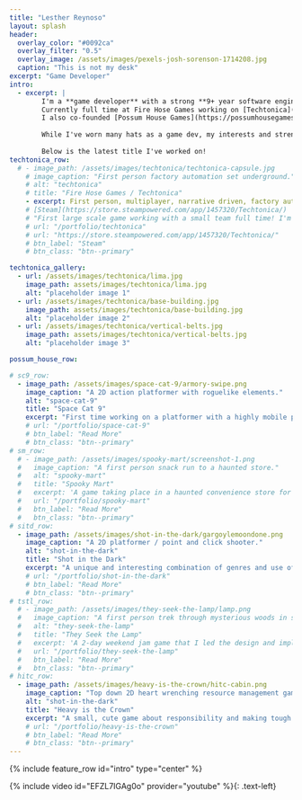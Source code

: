 ```yaml
---
title: "Lesther Reynoso"
layout: splash
header:
  overlay_color: "#0092ca"
  overlay_filter: "0.5"
  overlay_image: /assets/images/pexels-josh-sorenson-1714208.jpg
  caption: "This is not my desk"
excerpt: "Game Developer"
intro: 
  - excerpt: |
        I'm a **game developer** with a strong **9+ year software engineering** background.
        Currently full time at Fire Hose Games working on [Techtonica](https://store.steampowered.com/app/1457320/Techtonica/). 
        I also co-founded [Possum House Games](https://possumhousegames.com/) handling all things logistics. 
        
        While I've worn many hats as a game dev, my interests and strengths lie as a **generalist programmer**, primarily in implementing **gameplay systems and mechanics**.
        
        Below is the latest title I've worked on! 
techtonica_row:
  # - image_path: /assets/images/techtonica/techtonica-capsule.jpg
    # image_caption: "First person factory automation set underground."
    # alt: "techtonica"
    # title: "Fire Hose Games / Techtonica"
    - excerpt: First person, multiplayer, narrative driven, factory automation game set in an underground voxel world with terrain manipulation.
    # [Steam](https://store.steampowered.com/app/1457320/Techtonica/)
    # "First large scale game working with a small team full time! I'm a big fan of the factory automation genre so this game is incredible to help develop."
    # url: "/portfolio/techtonica"
    # url: "https://store.steampowered.com/app/1457320/Techtonica/"
    # btn_label: "Steam"
    # btn_class: "btn--primary"

techtonica_gallery:
  - url: /assets/images/techtonica/lima.jpg
    image_path: assets/images/techtonica/lima.jpg
    alt: "placeholder image 1"
  - url: /assets/images/techtonica/base-building.jpg
    image_path: assets/images/techtonica/base-building.jpg
    alt: "placeholder image 2"
  - url: /assets/images/techtonica/vertical-belts.jpg
    image_path: assets/images/techtonica/vertical-belts.jpg
    alt: "placeholder image 3"

possum_house_row:

# sc9_row:
  - image_path: /assets/images/space-cat-9/armory-swipe.png
    image_caption: "A 2D action platformer with roguelike elements."
    alt: "space-cat-9"
    title: "Space Cat 9"
    excerpt: "First time working on a platformer with a highly mobile player. Can confirm, it's hard to get that feel right. Though I think having the main protagonist be a cat fighting a host of mice in their machines aboard a procedurally generated spaceship kind of makes it better."
    # url: "/portfolio/space-cat-9"
    # btn_label: "Read More"
    # btn_class: "btn--primary"
# sm_row:
  # - image_path: /assets/images/spooky-mart/screenshot-1.png
  #   image_caption: "A first person snack run to a haunted store."
  #   alt: "spooky-mart"
  #   title: "Spooky Mart"
  #   excerpt: 'A game taking place in a haunted convenience store for the purpose of exploring the concept of repayable experiences in small spaces. Inspired by the challenges in open world games referred to as "Ubisoft Towers".'
  #   url: "/portfolio/spooky-mart"
  #   btn_label: "Read More"
  #   btn_class: "btn--primary"
# sitd_row:
  - image_path: /assets/images/shot-in-the-dark/gargoylemoondone.png
    image_caption: "A 2D platformer / point and click shooter."
    alt: "shot-in-the-dark"
    title: "Shot in the Dark"
    excerpt: "A unique and interesting combination of genres and use of only 3 colors. This game only gets harder with each new level. My first deep dive into the Construct 3 game engine. Found it pretty cool though getting Construct 3 to play nice with Steam was a bit of a hassle. Hope to port this bad boy to Unity someday."
    # url: "/portfolio/shot-in-the-dark"
    # btn_label: "Read More"
    # btn_class: "btn--primary"
# tstl_row:
  # - image_path: /assets/images/they-seek-the-lamp/lamp.png
  #   image_caption: "A first person trek through mysterious woods in search for a way out."
  #   alt: "they-seek-the-lamp"
  #   title: "They Seek the Lamp"
  #   excerpt: 'A 2-day weekend jam game that I led the design and implementation of. The team credited me as "Project Dad" in the game. I left them alone for too long on the credits section.'
  #   url: "/portfolio/they-seek-the-lamp"
  #   btn_label: "Read More"
  #   btn_class: "btn--primary"
# hitc_row:
  - image_path: /assets/images/heavy-is-the-crown/hitc-cabin.png
    image_caption: "Top down 2D heart wrenching resource management game."
    alt: "shot-in-the-dark"
    title: "Heavy is the Crown"
    excerpt: "A small, cute game about responsibility and making tough choices. You maintain a flock of sheep and decide how you spend your day's earnings. Feed the family, yourself, or buy more sheep. Tough choices."
    # url: "/portfolio/heavy-is-the-crown"
    # btn_label: "Read More"
    # btn_class: "btn--primary"
---
```


{% include feature_row id="intro" type="center" %}

{% include video id="EFZL7IGAg0o" provider="youtube" %}{: .text-left}
<!-- 
<style>
    .column-container {
        display: flex;
        justify-content: space-between;
    }

    .column {
        width: 30%;
        list-style-type: none;
        padding: 0;
        text-align: center;
        font-size: 13.5px
    }

    .column li {
        margin: 5px 0;        
    }
    .p {
      font-size: 13.5px
    }
</style>

<div class="column-container">
  <ul class="column">
      <li>Player Controller</li>
      <li>Conveyor Belts</li>
      <li>Input Handling</li>
  </ul>

  <ul class="column">
      <li>Menus and HUD</li>
      <li>Multiplayer</li>
      <li>Building and Snapping</li>
  </ul>

  <ul class="column">
      <li>FMOD Audio Integration</li>
      <li>Machine Functionality</li>
      <li>Player Equipment</li>
  </ul>
</div>

<p style="font-size: 13.5px">
After spending a year deep diving into development pipelines, game production, and other independent studio responsibilities I decided that I would prefer focusing my skills on my programming efforts rather than running an entire studio. That’s when I joined Fire Hose Games as a generalist gameplay engineer working on Techtonica for 3 years through early access and release.
</p>

{ include video id="Wfb8XGpAkHY" provider="youtube" %} 

<p style="font-size: 13.5px">
While I was working full time as a embedded hardware engineer, my passion for learning game development I was hired on as a contractor for the late stage development of the game to hlep bring it to release. 
</p> -->


<!-- { include video id="dDXaM2JzQO8" provider="youtube" %} -->

<!-- 
<p style="font-size: 13.5px">
After joining the local game development community, I found myself at my first collaborative game jam where I found a team I would go on to work with throughout the next few years. Heavy is the Crown is the game we made in 48 hours.
</p> -->
